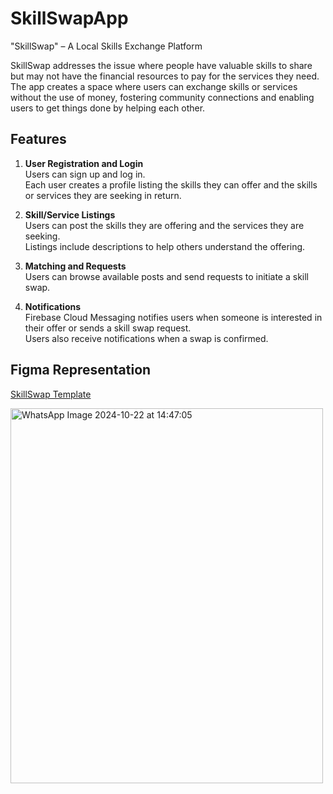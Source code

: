 # SkillSwapApp
"SkillSwap" – A Local Skills Exchange Platform

SkillSwap addresses the issue where people have valuable skills to share but may not have the financial resources to pay for the services they need. The app creates a space where users can exchange skills or services without the use of money, fostering community connections and enabling users to get things done by helping each other.

## Features
1. **User Registration and Login**  
   Users can sign up and log in.  
   Each user creates a profile listing the skills they can offer and the skills or services they are seeking in return.

2. **Skill/Service Listings**  
   Users can post the skills they are offering and the services they are seeking.  
   Listings include descriptions to help others understand the offering.

3. **Matching and Requests**  
   Users can browse available posts and send requests to initiate a skill swap.

4. **Notifications**  
   Firebase Cloud Messaging notifies users when someone is interested in their offer or sends a skill swap request.  
   Users also receive notifications when a swap is confirmed.

## Figma Representation
[SkillSwap Template](https://www.figma.com/design/bzTPEcMES5zScKfeXlQPE7/SkillSwapTemplate?node-id=0-1&t=BPriqg0Ib3p7e5r0-1)

<img src="https://github.com/user-attachments/assets/cee4deb2-f7d9-441e-81ab-ab4a79f5dc3d" alt="WhatsApp Image 2024-10-22 at 14:47:05" width="500" height="600"/>
